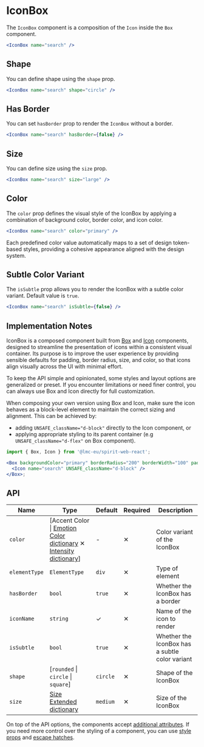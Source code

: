 # IconBox

The `IconBox` component is a composition of the `Icon` inside the `Box` component.

```jsx
<IconBox name="search" />
```

## Shape

You can define shape using the `shape` prop.

```jsx
<IconBox name="search" shape="circle" />
```

## Has Border

You can set `hasBorder` prop to render the `IconBox` without a border.

```jsx
<IconBox name="search" hasBorder={false} />
```

## Size

You can define size using the `size` prop.

```jsx
<IconBox name="search" size="large" />
```

## Color

The `color` prop defines the visual style of the IconBox by applying a combination of background color, border color, and icon color.

```jsx
<IconBox name="search" color="primary" />
```

Each predefined color value automatically maps to a set of design token-based styles, providing a cohesive appearance aligned with the design system.

## Subtle Color Variant

The `isSubtle` prop allows you to render the IconBox with a subtle color variant. Default value is `true`.

```jsx
<IconBox name="search" isSubtle={false} />
```

## Implementation Notes

IconBox is a composed component built from [Box][box-component] and [Icon][icon-component] components, designed to streamline the presentation of icons within a consistent visual container.
Its purpose is to improve the user experience by providing sensible defaults for padding, border radius, size, and color, so that icons align visually across the UI with minimal effort.

To keep the API simple and opinionated, some styles and layout options are generalized or preset.
If you encounter limitations or need finer control, you can always use Box and Icon directly for full customization.

When composing your own version using Box and Icon, make sure the icon behaves as a block-level element to maintain the correct sizing and alignment. This can be achieved by:

- adding `UNSAFE_className="d-block"` directly to the Icon component, or
- applying appropriate styling to its parent container (e.g `UNSAFE_className="d-flex"` on Box component).

```jsx
import { Box, Icon } from '@lmc-eu/spirit-web-react';

<Box backgroundColor="primary" borderRadius="200" borderWidth="100" padding="space-600">
  <Icon name="search" UNSAFE_className="d-block" />
</Box>;
```

## API

| Name          | Type                                                                                                           | Default  | Required | Description                                    |
| ------------- | -------------------------------------------------------------------------------------------------------------- | -------- | -------- | ---------------------------------------------- |
| `color`       | \[Accent Color \| [Emotion Color dictionary][dictionary-color] ✕ [Intensity dictionary][dictionary-intensity]] | -        | ✕        | Color variant of the IconBox                   |
| `elementType` | `ElementType`                                                                                                  | `div`    | ✕        | Type of element                                |
| `hasBorder`   | `bool`                                                                                                         | `true`   | ✕        | Whether the IconBox has a border               |
| `iconName`    | `string`                                                                                                       | ✓        | ✕        | Name of the icon to render                     |
| `isSubtle`    | `bool`                                                                                                         | `true`   | ✕        | Whether the IconBox has a subtle color variant |
| `shape`       | \[`rounded` \| `circle` \| `square`]                                                                           | `circle` | ✕        | Shape of the IconBox                           |
| `size`        | [Size Extended dictionary][dictionary-size]                                                                    | `medium` | ✕        | Size of the IconBox                            |

On top of the API options, the components accept [additional attributes][readme-additional-attributes].
If you need more control over the styling of a component, you can use [style props][readme-style-props]
and [escape hatches][readme-escape-hatches].

[box-component]: https://github.com/lmc-eu/spirit-design-system/blob/main/packages/web-react/src/components/Box/README.md
[dictionary-color]: https://github.com/lmc-eu/spirit-design-system/blob/main/docs/DICTIONARIES.md#color
[dictionary-intensity]: https://github.com/lmc-eu/spirit-design-system/tree/main/docs/DICTIONARIES.md#intensity
[dictionary-size]: https://github.com/lmc-eu/spirit-design-system/tree/main/docs/DICTIONARIES.md#size
[icon-component]: https://github.com/lmc-eu/spirit-design-system/blob/main/packages/web-react/src/components/Icon/README.md
[readme-additional-attributes]: https://github.com/lmc-eu/spirit-design-system/blob/main/packages/web-react/README.md#additional-attributes
[readme-escape-hatches]: https://github.com/lmc-eu/spirit-design-system/blob/main/packages/web-react/README.md#escape-hatches
[readme-style-props]: https://github.com/lmc-eu/spirit-design-system/blob/main/packages/web-react/README.md#style-props
